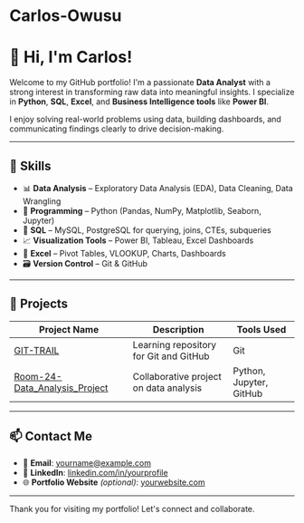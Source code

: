# Carlos-Owusu
# 👋 Hi, I'm Carlos!

Welcome to my GitHub portfolio! I'm a passionate **Data Analyst** with a strong interest in transforming raw data into meaningful insights. I specialize in **Python**, **SQL**, **Excel**, and **Business Intelligence tools** like **Power BI**.

I enjoy solving real-world problems using data, building dashboards, and communicating findings clearly to drive decision-making.

---

## 🧠 Skills

- 📊 **Data Analysis** – Exploratory Data Analysis (EDA), Data Cleaning, Data Wrangling
- 🐍 **Programming** – Python (Pandas, NumPy, Matplotlib, Seaborn, Jupyter)
- 🧮 **SQL** – MySQL, PostgreSQL for querying, joins, CTEs, subqueries
- 📈 **Visualization Tools** – Power BI, Tableau, Excel Dashboards
- 📄 **Excel** – Pivot Tables, VLOOKUP, Charts, Dashboards
- 🗃️ **Version Control** – Git & GitHub

---

## 💼 Projects

| Project Name | Description | Tools Used |
|--------------|-------------|-------------|
| [GIT-TRAIL](https://github.com/Carlossway/GIT-TRAIL) | Learning repository for Git and GitHub | Git |
| [Room-24-Data_Analysis_Project](https://github.com/Abdul-Letif/Room-24-Data_Analysis_Project) | Collaborative project on data analysis | Python, Jupyter, GitHub |

---

## 📫 Contact Me

- 📧 **Email**: yourname@example.com  
- 💼 **LinkedIn**: [linkedin.com/in/yourprofile](https://linkedin.com/in/yourprofile)  
- 🌐 **Portfolio Website** *(optional)*: [yourwebsite.com](https://yourwebsite.com)

---

Thank you for visiting my portfolio! Let's connect and collaborate.
